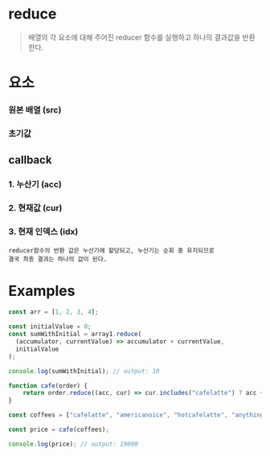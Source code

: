 # reduce
> 배열의 각 요소에 대해 주어진 reducer 함수를 실행하고 하나의 결과값을 반환한다.  

# 요소
### 원본 배열 (src)
### 초기값

## callback
### 1. 누산기 (acc)
### 2. 현재값 (cur)
### 3. 현재 인덱스 (idx)


```
reducer함수의 반환 값은 누산기에 할당되고, 누산기는 순회 중 유지되므로  
결국 최종 결과는 하나의 값이 된다.
```



# Examples
```js
const arr = [1, 2, 3, 4];

const initialValue = 0;
const sumWithInitial = array1.reduce(
  (accumulator, currentValue) => accumulator + currentValue,
  initialValue
);

console.log(sumWithInitial); // output: 10
```

```js
function cafe(order) {    
    return order.reduce((acc, cur) => cur.includes("cafelatte") ? acc += 5000 : acc +=4500, 0);
}

const coffees = ["cafelatte", "americanoice", "hotcafelatte", "anything"];

const price = cafe(coffees);

console.log(price); // output: 19000
```
